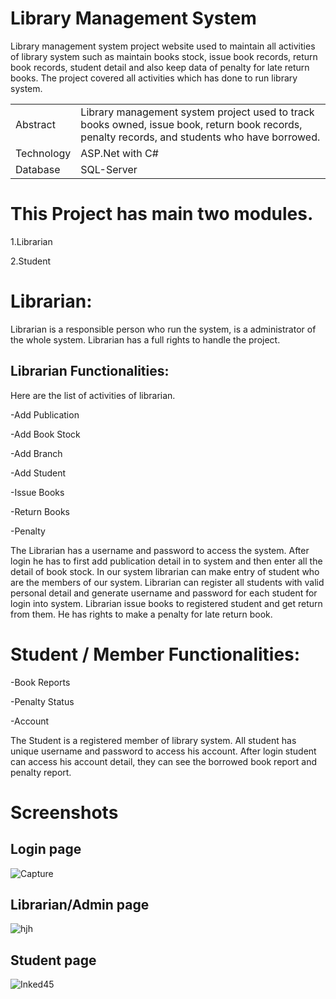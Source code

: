 # Library Management System
Library management system project website used to maintain all activities of library system such as maintain books stock, issue book records, return book records, student detail and also keep data of penalty for late return books. The project covered all activities which has done to run library system.

|  |  |
| --- | --- |
| Abstract | Library management system project used to track books owned, issue book, return book records, penalty records, and students who have borrowed. |
| Technology | ASP.Net with C# |
| Database | SQL-Server |

# This Project has main two modules.

1.Librarian

2.Student

# Librarian:

Librarian is a responsible person who run the system, is a administrator of the whole system. Librarian has a full rights to handle the project.

## Librarian Functionalities:

Here are the list of activities of librarian.

-Add Publication

-Add Book Stock

-Add Branch

-Add Student

-Issue Books

-Return Books

-Penalty

The Librarian has a username and password to access the system. After login he has to first add publication detail in to system and then enter all the detail of book stock. In our system librarian can make entry of student who are the members of our system. Librarian can register all students with valid personal detail and generate username and password for each student for login into system. Librarian issue books to registered student and get return from them. He has rights to make a penalty for late return book.

# Student / Member Functionalities:

-Book Reports

-Penalty Status

-Account

The Student is a registered member of library system. All student has unique username and password to access his account. After login student can access his account detail, they can see the borrowed book report and penalty report.

# Screenshots

## Login page
![Capture](https://github.com/rajan2133/Library-Management-System/assets/125083834/a1d30c1b-9344-4249-8d76-822983255e40)

## Librarian/Admin page
![hjh](https://github.com/rajan2133/Library-Management-System/assets/125083834/552a6b6c-fe3e-45ef-bf69-9549abc92590)

## Student page
![Inked45](https://github.com/rajan2133/Library-Management-System/assets/125083834/6df34726-440b-4276-a541-47f6b92aae86)

